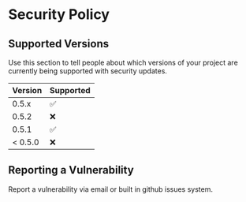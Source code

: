 # Security Policy

## Supported Versions

Use this section to tell people about which versions of your project are
currently being supported with security updates.

| Version | Supported          |
| ------- | ------------------ |
| 0.5.x   | :white_check_mark: |
| 0.5.2   | :x:                |
| 0.5.1   | :white_check_mark: |
| < 0.5.0 | :x:                |

## Reporting a Vulnerability

Report a vulnerability via email or built in github issues system.
